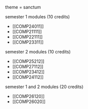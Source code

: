 theme = sanctum

semester 1 modules (10 credits)
- [[COMP24011]]
- [[COMP21111]]
- [[COMP22111]]
- [[COMP23311]]

semester 2 modules (10 credits)
- [[COMP25212]]
- [[COMP27112]]
- [[COMP23412]]
- [[COMP24112]]

semester 1 and 2 modules (20 credits)
- [[COMP26120]]
- [[COMP26020]]
